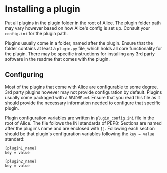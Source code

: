 Installing a plugin
===================

Put all plugins in the plugin folder in the root of Alice. The plugin folder path may vary however based on how Alice's config is set up. Consult your `config.ini` for the plugin path.

Plugins usually come in a folder, named after the plugin. Ensure that the folder contains at least a `plugin.py` file, which holds all core functionality for the plugin. There may be specific instructions for installing any 3rd party software in the readme that comes with the plugin.


## Configuring

Most of the plugins that come with Alice are configurable to some degree. 3rd party plugins however may not provide configuration by default. Plugins usually come packaged with a `README.md`. Ensure that you read this file as it should provide the necessary information needed to configure that specific plugin.

Plugin configuration variables are written in `plugin_config.ini` file in the root of Alice. The file follows the INI standards of PEP8: Sections are named after the plugin's name and are enclosed with `[]`. Following each section should be that plugin's configuration variables following the `key = value` standard:

```
[plugin1_name]
key = value

[plugin2_name]
key = value
```